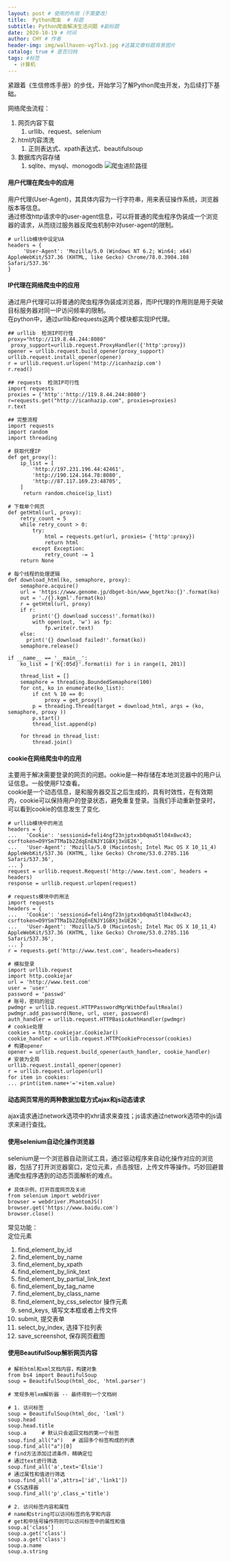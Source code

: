 ```yaml
---
layout: post # 使用的布局（不需要改）
title:  Python爬虫  # 标题
subtitle: Python爬虫解决生活问题 #副标题
date: 2020-10-19 # 时间
author: CHY # 作者
header-img: img/wallhaven-vg7lv3.jpg #这篇文章标题背景图片
catalog: true # 是否归档
tags: #标签
  - 计算机
---
```

紧跟着《生信修炼手册》的步伐，开始学习了解Python爬虫开发，为后续打下基础。<br>

网络爬虫流程：
1. 网页内容下载
   1. urllib、request、selenium
2. html内容清洗
   1. 正则表达式、xpath表达式、beautifulsoup
3. 数据库内容存储
   1. sqlite、mysql、monogodb
![爬虫进阶路径](https://github.com/chenhongyubio/chenhongyubio.github.io/raw/master/img/爬虫进阶路径.png)<br>

#### 用户代理在爬虫中的应用
用户代理(User-Agent)，其具体内容为一行字符串，用来表征操作系统，浏览器版本等信息。<br>
通过修改http请求中的user-agent信息，可以将普通的爬虫程序伪装成一个浏览器的请求，从而绕过服务器反爬虫机制中对user-agent的限制。<br>
```
# urllib模块中设定UA
headers = {
     'User-Agent': 'Mozilla/5.0 (Windows NT 6.2; Win64; x64) AppleWebKit/537.36 (KHTML, like Gecko) Chrome/78.0.3904.108 Safari/537.36'
}
```

#### IP代理在网络爬虫中的应用
通过用户代理可以将普通的爬虫程序伪装成浏览器，而IP代理的作用则是用于突破目标服务器对同一IP访问频率的限制。<br>
在python中，通过urllib和requests这两个模块都实现IP代理。<br>
```
## urllib  检测IP可行性
proxy="http://119.8.44.244:8080"
 proxy_support=urllib.request.ProxyHandler({'http':proxy})
opener = urllib.request.build_opener(proxy_support)
urllib.request.install_opener(opener)
r = urllib.request.urlopen('http://icanhazip.com')
r.read()
```
```
## requests  检测IP可行性
import requests
proxies = {'http':'http://119.8.44.244:8080'}
r=requests.get("http://icanhazip.com", proxies=proxies)
r.text
```
```
## 完整流程
import requests
import random
import threading

# 获取代理IP
def get_proxy():
    ip_list = [
        'http://197.231.196.44:42461',
        'http://190.124.164.78:8080',
        'http://87.117.169.23:48705',
    ]
     return random.choice(ip_list)

# 下载单个网页
def getHtml(url, proxy):
    retry_count = 5
    while retry_count > 0:
        try:
            html = requests.get(url, proxies= {'http':proxy})
            return html
        except Exception:
            retry_count -= 1
    return None

# 每个线程的处理逻辑
def download_html(ko, semaphore, proxy):
    semaphore.acquire()
    url = 'https://www.genome.jp/dbget-bin/www_bget?ko:{}'.format(ko)
    out = './{}.kgml'.format(ko)
    r = getHtml(url, proxy)
    if r:
        print('{} download success!'.format(ko))
        with open(out, 'w') as fp:
            fp.write(r.text)
    else:
      print('{} download failed!'.format(ko))
    semaphore.release()

if __name__ == '__main__':
    ko_list = ['K{:05d}'.format(i) for i in range(1, 201)]

    thread_list = []
    semaphore = threading.BoundedSemaphore(100)
    for cnt, ko in enumerate(ko_list):
        if cnt % 10 == 0:
            proxy = get_proxy()
        p = threading.Thread(target = download_html, args = (ko, semaphore, proxy ))
        p.start()
        thread_list.append(p)
        
    for thread in thread_list:
        thread.join()
```


#### cookie在网络爬虫中的应用
主要用于解决需要登录的网页的问题。ookie是一种存储在本地浏览器中的用户认证信息。一般使用F12查看。<br>
cookie是一个动态信息，是和服务器交互之后生成的，具有时效性，在有效期内，cookie可以保持用户的登录状态，避免重复登录。当我们手动重新登录时，可以看到cookie的信息发生了变化.<br>
```
# urllib模块中的用法
headers = {
...   'Cookie': 'sessionid=feli4ngf23njptxxb0qma5tl04x8wc43; csrftoken=O9YSm7TMaIb2ZdqEnENJY1GBXj3xUE26',
...   'User-Agent': 'Mozilla/5.0 (Macintosh; Intel Mac OS X 10_11_4) AppleWebKit/537.36 (KHTML, like Gecko) Chrome/53.0.2785.116 Safari/537.36',
... }
request = urllib.request.Request('http://www.test.com', headers = headers)
response = urllib.request.urlopen(request)
```
```
# requests模块中的用法
import requests
headers = {
...   'Cookie': 'sessionid=feli4ngf23njptxxb0qma5tl04x8wc43; csrftoken=O9YSm7TMaIb2ZdqEnENJY1GBXj3xUE26',
...   'User-Agent': 'Mozilla/5.0 (Macintosh; Intel Mac OS X 10_11_4) AppleWebKit/537.36 (KHTML, like Gecko) Chrome/53.0.2785.116 Safari/537.36',
... }
r = requests.get('http://www.test.com', headers=headers)
```
```
# 模拟登录
import urllib.request
import http.cookiejar
url = 'http://www.test.com'
user = 'user'
password = 'passwd'
# 账号，密码的验证
pwdmgr = urllib.request.HTTPPasswordMgrWithDefaultRealm()
pwdmgr.add_password(None, url, user, password)
auth_handler = urllib.request.HTTPBasicAuthHandler(pwdmgr)
# cookie处理
cookies = http.cookiejar.CookieJar()
cookie_handler = urllib.request.HTTPCookieProcessor(cookies)
# 构建opener
opener = urllib.request.build_opener(auth_handler, cookie_handler)
# 安装为全局
urllib.request.install_opener(opener)
r = urllib.request.urlopen(url)
for item in cookies:
... print(item.name+'='+item.value)
```

#### 动态网页常用的两种数据加载方式ajax和js动态请求
ajax请求通过network选项中的xhr请求来查找；js请求通过network选项中的js请求来进行查找。

#### 使用selenium自动化操作浏览器
selenium是一个浏览器自动测试工具，通过驱动程序来自动化操作对应的浏览器，包括了打开浏览器窗口，定位元素，点击按钮，上传文件等操作。巧妙回避普通爬虫程序遇到的动态页面解析的难点。<br>
```
# 具体示例，打开百度网页及关闭
from selenium import webdriver
browser = webdriver.PhantomJS()
browser.get('https://www.baidu.com')
browser.close()
```
常见功能：<br>
定位元素
1. find_element_by_id
2. find_element_by_name
3. find_element_by_xpath
4. find_element_by_link_text
5. find_element_by_partial_link_text
6. find_element_by_tag_name
7. find_element_by_class_name
8. find_element_by_css_selector
操作元素
1. send_keys, 填写文本框或者上传文件
2. submit, 提交表单
3. select_by_index, 选择下拉列表
4. save_screenshot, 保存网页截图

#### 使用BeautifulSoup解析网页内容
```
# 解析html和xml文档内容，构建对象
from bs4 import BeautifulSoup
soup = BeautifulSoup(html_doc, 'html.parser')

# 常规多用lxm解析器 -- 最终得到一个文档树

# 1. 访问标签
soup = BeautifulSoup(html_doc, 'lxml')
soup.head
soup.head.title
soup.a     # 默认只会返回文档的第一个标签
soup.find_all("a")   # 返回多个标签构成的列表
soup.find_all("a")[0]
# find方法添加过滤条件，精确定位
# 通过text进行筛选
soup.find_all('a',text='Elsie')
# 通过属性和值进行筛选
soup.find_all('a',attrs=['id','link1'])
# CSS选择器
soup.find_all('p',class_='title')

# 2. 访问标签内容和属性
# name和string可以访问标签的名字和内容
# get和中括号操作符则可以访问标签中的属性和值
soup.a['class']
soup.a.get('class')
soup.a.get('class')
soup.a.name
soup.a.string
```